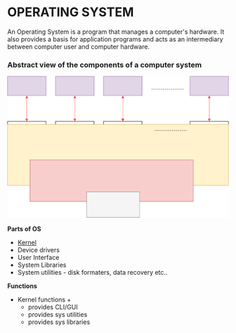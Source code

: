 # OPERATING SYSTEM

An Operating System is a program that manages a computer's hardware. It also provides a basis for application programs and acts as an intermediary between computer user and computer hardware.

### Abstract view of the components of a computer system

![Installation](os.drawio.svg)

**Parts of OS**
- [Kernel](./kernel.md)
- Device drivers
- User Interface
- System Libraries
- System utilities - disk formaters, data recovery etc..


**Functions**

- Kernel functions + 
    - provides CLI/GUI
    - provides sys utilities
    - provides sys libraries